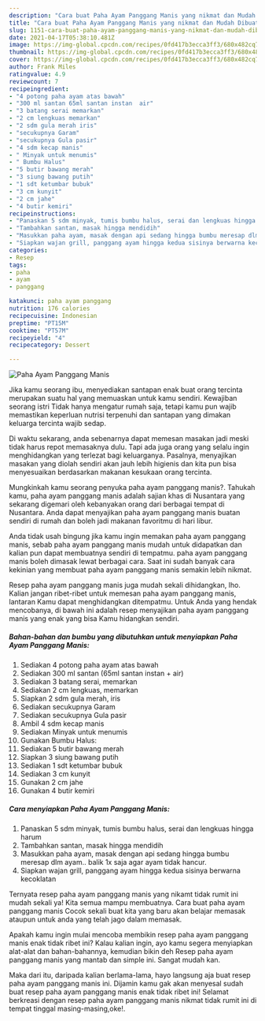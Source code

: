 ```yaml
---
description: "Cara buat Paha Ayam Panggang Manis yang nikmat dan Mudah Dibuat"
title: "Cara buat Paha Ayam Panggang Manis yang nikmat dan Mudah Dibuat"
slug: 1151-cara-buat-paha-ayam-panggang-manis-yang-nikmat-dan-mudah-dibuat
date: 2021-04-17T05:38:10.481Z
image: https://img-global.cpcdn.com/recipes/0fd417b3ecca3ff3/680x482cq70/paha-ayam-panggang-manis-foto-resep-utama.jpg
thumbnail: https://img-global.cpcdn.com/recipes/0fd417b3ecca3ff3/680x482cq70/paha-ayam-panggang-manis-foto-resep-utama.jpg
cover: https://img-global.cpcdn.com/recipes/0fd417b3ecca3ff3/680x482cq70/paha-ayam-panggang-manis-foto-resep-utama.jpg
author: Frank Miles
ratingvalue: 4.9
reviewcount: 7
recipeingredient:
- "4 potong paha ayam atas bawah"
- "300 ml santan 65ml santan instan  air"
- "3 batang serai memarkan"
- "2 cm lengkuas memarkan"
- "2 sdm gula merah iris"
- "secukupnya Garam"
- "secukupnya Gula pasir"
- "4 sdm kecap manis"
- " Minyak untuk menumis"
- " Bumbu Halus"
- "5 butir bawang merah"
- "3 siung bawang putih"
- "1 sdt ketumbar bubuk"
- "3 cm kunyit"
- "2 cm jahe"
- "4 butir kemiri"
recipeinstructions:
- "Panaskan 5 sdm minyak, tumis bumbu halus, serai dan lengkuas hingga harum"
- "Tambahkan santan, masak hingga mendidih"
- "Masukkan paha ayam, masak dengan api sedang hingga bumbu meresap dlm ayam.. balik 1x saja agar ayam tidak hancur."
- "Siapkan wajan grill, panggang ayam hingga kedua sisinya berwarna kecoklatan"
categories:
- Resep
tags:
- paha
- ayam
- panggang

katakunci: paha ayam panggang 
nutrition: 176 calories
recipecuisine: Indonesian
preptime: "PT15M"
cooktime: "PT57M"
recipeyield: "4"
recipecategory: Dessert

---
```



![Paha Ayam Panggang Manis](https://img-global.cpcdn.com/recipes/0fd417b3ecca3ff3/680x482cq70/paha-ayam-panggang-manis-foto-resep-utama.jpg)

Jika kamu seorang ibu, menyediakan santapan enak buat orang tercinta merupakan suatu hal yang memuaskan untuk kamu sendiri. Kewajiban seorang istri Tidak hanya mengatur rumah saja, tetapi kamu pun wajib memastikan keperluan nutrisi terpenuhi dan santapan yang dimakan keluarga tercinta wajib sedap.

Di waktu  sekarang, anda sebenarnya dapat memesan masakan jadi meski tidak harus repot memasaknya dulu. Tapi ada juga orang yang selalu ingin menghidangkan yang terlezat bagi keluarganya. Pasalnya, menyajikan masakan yang diolah sendiri akan jauh lebih higienis dan kita pun bisa menyesuaikan berdasarkan makanan kesukaan orang tercinta. 



Mungkinkah kamu seorang penyuka paha ayam panggang manis?. Tahukah kamu, paha ayam panggang manis adalah sajian khas di Nusantara yang sekarang digemari oleh kebanyakan orang dari berbagai tempat di Nusantara. Anda dapat menyajikan paha ayam panggang manis buatan sendiri di rumah dan boleh jadi makanan favoritmu di hari libur.

Anda tidak usah bingung jika kamu ingin memakan paha ayam panggang manis, sebab paha ayam panggang manis mudah untuk didapatkan dan kalian pun dapat membuatnya sendiri di tempatmu. paha ayam panggang manis boleh dimasak lewat berbagai cara. Saat ini sudah banyak cara kekinian yang membuat paha ayam panggang manis semakin lebih nikmat.

Resep paha ayam panggang manis juga mudah sekali dihidangkan, lho. Kalian jangan ribet-ribet untuk memesan paha ayam panggang manis, lantaran Kamu dapat menghidangkan ditempatmu. Untuk Anda yang hendak mencobanya, di bawah ini adalah resep menyajikan paha ayam panggang manis yang enak yang bisa Kamu hidangkan sendiri.

<!--inarticleads1-->

##### Bahan-bahan dan bumbu yang dibutuhkan untuk menyiapkan Paha Ayam Panggang Manis:

1. Sediakan 4 potong paha ayam atas bawah
1. Sediakan 300 ml santan (65ml santan instan + air)
1. Sediakan 3 batang serai, memarkan
1. Sediakan 2 cm lengkuas, memarkan
1. Siapkan 2 sdm gula merah, iris
1. Sediakan secukupnya Garam
1. Sediakan secukupnya Gula pasir
1. Ambil 4 sdm kecap manis
1. Sediakan  Minyak untuk menumis
1. Gunakan  Bumbu Halus:
1. Sediakan 5 butir bawang merah
1. Siapkan 3 siung bawang putih
1. Sediakan 1 sdt ketumbar bubuk
1. Sediakan 3 cm kunyit
1. Gunakan 2 cm jahe
1. Gunakan 4 butir kemiri




<!--inarticleads2-->

##### Cara menyiapkan Paha Ayam Panggang Manis:

1. Panaskan 5 sdm minyak, tumis bumbu halus, serai dan lengkuas hingga harum
1. Tambahkan santan, masak hingga mendidih
1. Masukkan paha ayam, masak dengan api sedang hingga bumbu meresap dlm ayam.. balik 1x saja agar ayam tidak hancur.
1. Siapkan wajan grill, panggang ayam hingga kedua sisinya berwarna kecoklatan




Ternyata resep paha ayam panggang manis yang nikamt tidak rumit ini mudah sekali ya! Kita semua mampu membuatnya. Cara buat paha ayam panggang manis Cocok sekali buat kita yang baru akan belajar memasak ataupun untuk anda yang telah jago dalam memasak.

Apakah kamu ingin mulai mencoba membikin resep paha ayam panggang manis enak tidak ribet ini? Kalau kalian ingin, ayo kamu segera menyiapkan alat-alat dan bahan-bahannya, kemudian bikin deh Resep paha ayam panggang manis yang mantab dan simple ini. Sangat mudah kan. 

Maka dari itu, daripada kalian berlama-lama, hayo langsung aja buat resep paha ayam panggang manis ini. Dijamin kamu gak akan menyesal sudah buat resep paha ayam panggang manis enak tidak ribet ini! Selamat berkreasi dengan resep paha ayam panggang manis nikmat tidak rumit ini di tempat tinggal masing-masing,oke!.

